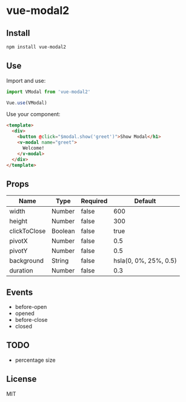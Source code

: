 # vue-modal2

## Install

```sh
npm install vue-modal2
```

## Use

Import and use:

```js
import VModal from 'vue-modal2'

Vue.use(VModal)
```

Use your component:

```html
<template>
  <div>
    <button @click="$modal.show('greet')">Show Modal</h1>
    <v-modal name="greet">
      Welcome!
    </v-modal>
  </div>
</template>
```

## Props

| Name         | Type    | Required | Default               |
| --           | --      | --       | --                    |
| width        | Number  | false    | 600                   |
| height       | Number  | false    | 300                   |
| clickToClose | Boolean | false    | true                  |
| pivotX       | Number  | false    | 0.5                   |
| pivotY       | Number  | false    | 0.5                   |
| background   | String  | false    | hsla(0, 0%, 25%, 0.5) |
| duration     | Number  | false    | 0.3                   |

## Events

- before-open
- opened
- before-close
- closed

## TODO

- percentage size

## License

MIT
